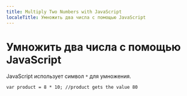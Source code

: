 ```yaml
---
title: Multiply Two Numbers with JavaScript
localeTitle: Умножить два числа с помощью JavaScript
---
```

# Умножить два числа с помощью JavaScript

JavaScript использует символ `*` для умножения.
```
var product = 8 * 10; //product gets the value 80 

```